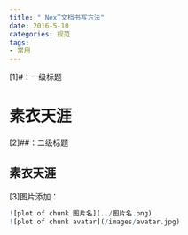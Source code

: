 ```yaml
---
title: " NexT文档书写方法"
date: 2016-5-10
categories: 规范
tags:
- 常用
---
```




[1]#：一级标题
# 素衣天涯


[2]##：二级标题
## 素衣天涯

[3]图片添加：
```R
![plot of chunk 图片名](../图片名.png)
![plot of chunk avatar](/images/avatar.jpg)
```

